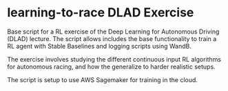 # learning-to-race DLAD Exercise
Base script for a RL exercise of the Deep Learning for Autonomous Driving (DLAD) lecture.
The script allows includes the base functionality to train a RL agent with Stable Baselines and logging scripts using WandB.

The exercise involves studying the different continuous input RL algorithms for autonomous racing, and how the generalize to harder realistic setups. 

The script is setup to use AWS Sagemaker for training in the cloud.
